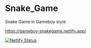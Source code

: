 # Snake_Game
 Snake Game in Gameboy style
 
 https://gameboy-snakegame.netlify.app/
 
 
 [![Netlify Status](https://api.netlify.com/api/v1/badges/89ada7db-c07c-45d2-802c-bf6b2398f3cd/deploy-status)](https://app.netlify.com/sites/gameboy-snakegame/deploys)
